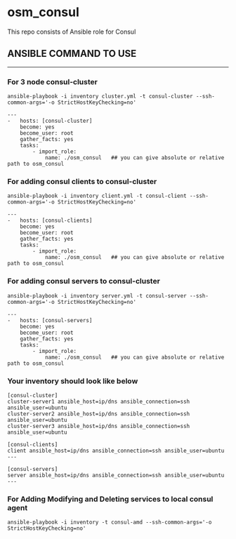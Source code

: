 # osm_consul

This repo consists of Ansible role for Consul

ANSIBLE COMMAND TO USE
------------------------------------------------------------------------------------------------------------------
------------------------------------------------------------------------------------------------------------------
### For 3 node consul-cluster ###
```hcl
ansible-playbook -i inventory cluster.yml -t consul-cluster --ssh-common-args='-o StrictHostKeyChecking=no'
```
```hcl
---
-   hosts: [consul-cluster]
    become: yes
    become_user: root
    gather_facts: yes
    tasks:
        - import_role:
            name: ./osm_consul   ## you can give absolute or relative path to osm_consul
```
### For adding consul clients to consul-cluster ###
```hcl
ansible-playbook -i inventory client.yml -t consul-client --ssh-common-args='-o StrictHostKeyChecking=no'
```
```hcl
---
-   hosts: [consul-clients]
    become: yes
    become_user: root
    gather_facts: yes
    tasks:
        - import_role:
            name: ./osm_consul   ## you can give absolute or relative path to osm_consul
```
### For adding consul servers to consul-cluster ###
```hcl
ansible-playbook -i inventory server.yml -t consul-server --ssh-common-args='-o StrictHostKeyChecking=no'
```
```hcl
---
-   hosts: [consul-servers]
    become: yes
    become_user: root
    gather_facts: yes
    tasks:
        - import_role:
            name: ./osm_consul   ## you can give absolute or relative path to osm_consul
```
### Your inventory should look like below
```hcl
[consul-cluster]
cluster-server1 ansible_host=ip/dns ansible_connection=ssh ansible_user=ubuntu
cluster-server2 ansible_host=ip/dns ansible_connection=ssh ansible_user=ubuntu
cluster-server3 ansible_host=ip/dns ansible_connection=ssh ansible_user=ubuntu

[consul-clients]
client ansible_host=ip/dns ansible_connection=ssh ansible_user=ubuntu
---

[consul-servers]
server ansible_host=ip/dns ansible_connection=ssh ansible_user=ubuntu
---
```
### For Adding Modifying and Deleting services to local consul agent ###
```hcl
ansible-playbook -i inventory -t consul-amd --ssh-common-args='-o StrictHostKeyChecking=no'
```